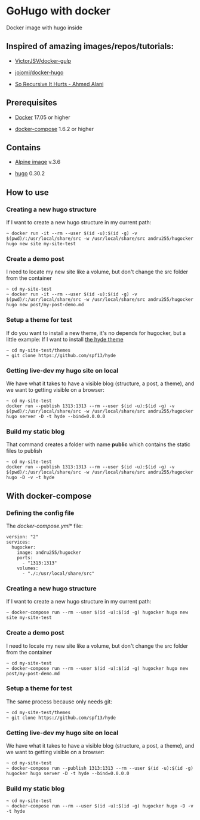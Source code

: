 # GoHugo with docker

Docker image with hugo inside

## Inspired of amazing images/repos/tutorials:

- [VictorJSV/docker-gulp](https://github.com/VictorJSV/docker-gulp)

- [jojomi/docker-hugo](https://github.com/jojomi/docker-hugo)

- [So Recursive It Hurts - Ahmed Alani](http://ahmedalani.com/post/so-recursive-it-hurts/)

## Prerequisites

- [Docker](https://www.docker.com/) 17.05 or higher

- [docker-compose](https://docs.docker.com/compose/) 1.6.2 or higher

## Contains

- [Alpine image](https://hub.docker.com/_/alpine/) v.3.6

- [hugo](http://gohugo.io/) 0.30.2

## How to use

### Creating a new hugo structure
If I want to create a new hugo structure in my current path:

```
~ docker run -it --rm --user $(id -u):$(id -g) -v $(pwd)/:/usr/local/share/src -w /usr/local/share/src andru255/hugocker hugo new site my-site-test
```

### Create a demo post
I need to locate my new site like a volume, but don't change the src folder from the container

```
~ cd my-site-test
~ docker run -it --rm --user $(id -u):$(id -g) -v $(pwd)/:/usr/local/share/src -w /usr/local/share/src andru255/hugocker hugo new post/my-post-demo.md
```

### Setup a theme for test
If do you want to install a new theme, it's no depends for hugocker, but a little example:
If I want to install [the hyde theme](https://github.com/spf13/hyde)

```
~ cd my-site-test/themes
~ git clone https://github.com/spf13/hyde
```

### Getting live-dev my hugo site on local
We have what it takes to have a visible blog (structure, a post, a theme), and we want to getting visible on a browser:

```
~ cd my-site-test
docker run --publish 1313:1313 --rm --user $(id -u):$(id -g) -v $(pwd)/:/usr/local/share/src -w /usr/local/share/src andru255/hugocker hugo server -D -t hyde --bind=0.0.0.0
```

### Build my static blog

That command creates a folder with name **public** which contains the static files to publish

```
~ cd my-site-test
docker run --publish 1313:1313 --rm --user $(id -u):$(id -g) -v $(pwd)/:/usr/local/share/src -w /usr/local/share/src andru255/hugocker hugo -D -v -t hyde
```

## With docker-compose

### Defining the config file

The *docker-compose.yml** file:

```
version: "2"
services:
  hugocker:
    image: andru255/hugocker
    ports:
      - "1313:1313"
    volumes:
      - "./:/usr/local/share/src"
```

### Creating a new hugo structure

If I want to create a new hugo structure in my current path:

```
~ docker-compose run --rm --user $(id -u):$(id -g) hugocker hugo new site my-site-test
```

### Create a demo post
I need to locate my new site like a volume, but don't change the src folder from the container

```
~ cd my-site-test
~ docker-compose run --rm --user $(id -u):$(id -g) hugocker hugo new post/my-post-demo.md
```
### Setup a theme for test

The same process because only needs git:

```
~ cd my-site-test/themes
~ git clone https://github.com/spf13/hyde
```

### Getting live-dev my hugo site on local
We have what it takes to have a visible blog (structure, a post, a theme), and we want to getting visible on a browser:

```
~ cd my-site-test
~ docker-compose run --publish 1313:1313 --rm --user $(id -u):$(id -g) hugocker hugo server -D -t hyde --bind=0.0.0.0
```

### Build my static blog

```
~ cd my-site-test
~ docker-compose run --rm --user $(id -u):$(id -g) hugocker hugo -D -v -t hyde
```
